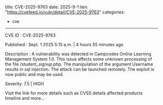  
title: CVE-2025-9763
date: 2025-9-1
lien: "https://cvefeed.io/vuln/detail/CVE-2025-9763"
categories:
  - cve
---

CVE ID : CVE-2025-9763

Published :  Sept. 1
2025
5:15 a.m. | 4 hours
55 minutes ago

Description : A vulnerability was detected in Campcodes Online Learning Management System 1.0. This issue affects some unknown processing of the file /student_signup.php. The manipulation of the argument Username results in sql injection. The attack can be launched remotely. The exploit is now public and may be used.

Severity: 7.5 | HIGH

Visit the link for more details
such as CVSS details
affected products
timeline
and more...

